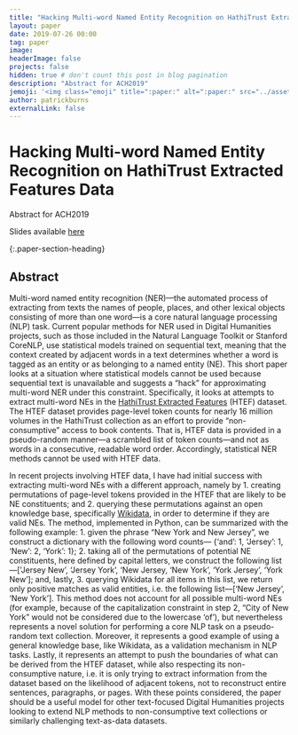 ```yaml
---
title: "Hacking Multi-word Named Entity Recognition on HathiTrust Extracted Features Data"
layout: paper
date: 2019-07-26 00:00
tag: paper
image:
headerImage: false
projects: false
hidden: true # don't count this post in blog pagination
description: "Abstract for ACH2019"
jemoji: '<img class="emoji" title=":paper:" alt=":paper:" src="../assets/images/paper-icon.png" height="20" width="20" align="absmiddle">'
author: patrickburns
externalLink: false
---
```


# Hacking Multi-word Named Entity Recognition on HathiTrust Extracted Features Data
Abstract for ACH2019  

Slides available [here](https://docs.google.com/presentation/d/1gjppCZ0ZHdbV5w4djgJoBypLSAY_Q7Z3JuANASpJ4tE/edit#slide=id.p)

{:.paper-section-heading}
## Abstract
Multi-word named entity recognition (NER)—the automated process of extracting from texts the names of people, places, and other lexical objects consisting of more than one word—is a core natural language processing (NLP) task. Current popular methods for NER used in Digital Humanities projects, such as those included in the Natural Language Toolkit or Stanford CoreNLP, use statistical models trained on sequential text, meaning that the context created by adjacent words in a text determines whether a word is tagged as an entity or as belonging to a named entity (NE). This short paper looks at a situation where statistical models cannot be used because sequential text is unavailable and suggests a “hack” for approximating multi-word NER under this constraint. Specifically, it looks at attempts to extract multi-word NEs in the [HathiTrust Extracted Features](https://wiki.htrc.illinois.edu/display/COM/Extracted+Features+Dataset) (HTEF) dataset. The HTEF dataset provides page-level token counts for nearly 16 million volumes in the HathiTrust collection as an effort to provide “non- consumptive” access to book contents. That is, HTEF data is provided in a pseudo-random manner—a scrambled list of token counts—and not as words in a consecutive, readable word order. Accordingly, statistical NER methods cannot be used with HTEF data.  

In recent projects involving HTEF data, I have had initial success with extracting multi-word NEs with a different approach, namely by 1. creating permutations of page-level tokens provided in the HTEF that are likely to be NE constituents; and 2. querying these permutations against an open knowledge base, specifically [Wikidata](https://www.wikidata.org/wiki/Wikidata:Main_Page), in order to determine if they are valid NEs. The method, implemented in Python, can be summarized with the following example: 1. given the phrase “New York and New Jersey”, we construct a dictionary with the following word counts— {‘and’: 1, ‘Jersey’: 1, ‘New’: 2, ‘York’: 1}; 2. taking all of the permutations of potential NE constituents, here defined by capital letters, we construct the following list—[’Jersey New’, ‘Jersey York’, ‘New Jersey, ‘New York’, ‘York Jersey’, ‘York New’]; and, lastly, 3. querying Wikidata for all items in this list, we return only positive matches as valid entities, i.e. the following list—[‘New Jersey’, ‘New York’]. This method does not account for all possible multi-word NEs (for example, because of the capitalization constraint in step 2, “City of New York” would not be considered due to the lowercase ‘of’), but nevertheless represents a novel solution for performing a core NLP task on a pseudo-random text collection. Moreover, it represents a good example of using a general knowledge base, like Wikidata, as a validation mechanism in NLP tasks. Lastly, it represents an attempt to push the boundaries of what can be derived from the HTEF dataset, while also respecting its non-consumptive nature, i.e. it is only trying to extract information from the dataset based on the likelihood of adjacent tokens, not to reconstruct entire sentences, paragraphs, or pages. With these points considered, the paper should be a useful model for other text-focused Digital Humanities projects looking to extend NLP methods to non-consumptive text collections or similarly challenging text-as-data datasets.

